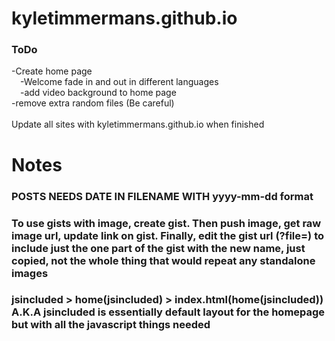 # kyletimmermans.github.io


### ToDo

<div>-Create home page</div>
<div>&ensp;&ensp;-Welcome fade in and out in different languages</div>
<div>&ensp;&ensp;-add video background to home page</div>
<div>-remove extra random files (Be careful)</div>

</br>

<div>Update all sites with kyletimmermans.github.io when finished</div>

# Notes
### POSTS NEEDS DATE IN FILENAME WITH yyyy-mm-dd format
### To use gists with image, create gist. Then push image, get raw image url, update link on gist. Finally, edit the gist url (?file=) to include just the one part of the gist with the new name, just copied, not the whole thing that would repeat any standalone images
### jsincluded > home(jsincluded) > index.html(home(jsincluded)) A.K.A jsincluded is essentially default layout for the homepage but with all the javascript things needed
